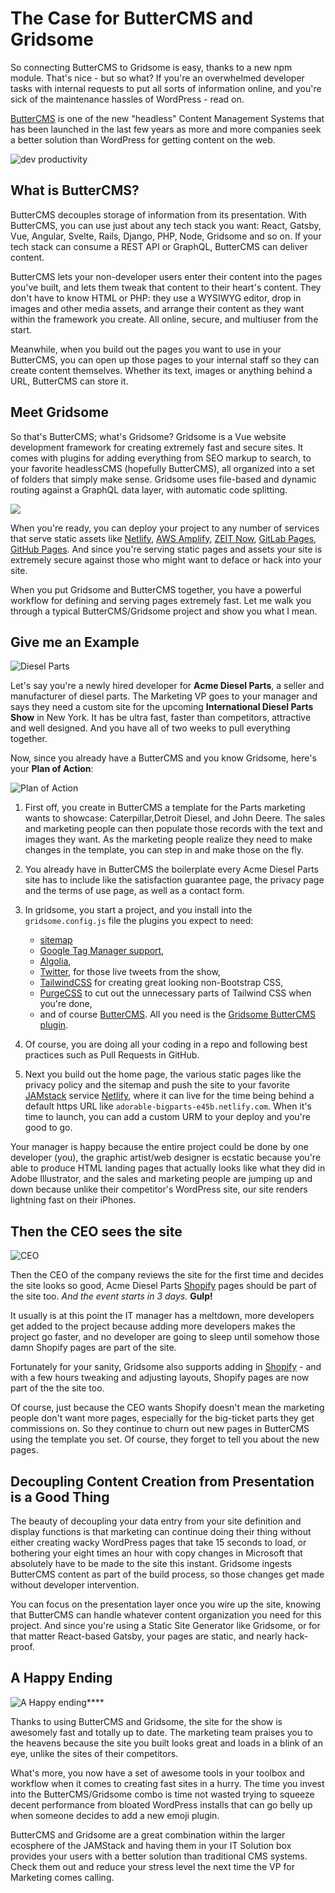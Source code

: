 # The Case for ButterCMS and Gridsome

So connecting ButterCMS to Gridsome is easy, thanks to a new npm module. That's nice - but so what? If you're an overwhelmed developer tasks with internal requests to put all sorts of information online, and you're sick of the maintenance hassles of WordPress - read on.

[ButterCMS](https://buttercms.com/) is one of the new "headless" Content Management Systems that has been launched in the last few years as more and more companies seek a better solution than WordPress for getting content on the web.

![dev productivity](https://github.com/BobWalsh/gridsome-source-buttercms/edit/gridsome-post/images/undraw_dev_productivity_umsq.svg)


## What is ButterCMS?

ButterCMS decouples storage of information from its presentation. With ButterCMS, you can use just about any tech stack you want: React, Gatsby, Vue, Angular, Svelte, Rails, Django, PHP, Node, Gridsome and so on. If your tech stack can consume a REST API or GraphQL, ButterCMS can deliver content.

ButterCMS lets your non-developer users enter their content into the pages you've built, and lets them tweak that content to their heart's content. They don't have to know HTML or PHP: they use a WYSIWYG editor, drop in images and other media assets, and arrange their content as they want within the framework you create. All online, secure, and multiuser from the start.

Meanwhile, when you build out the pages you want to use in your ButterCMS, you can open up those pages to your internal staff so they can create content themselves. Whether its text, images or anything behind a URL, ButterCMS can store it.

## Meet Gridsome

So that's ButterCMS; what's Gridsome? Gridsome is a Vue website development framework for creating extremely fast and secure sites. It comes with plugins for adding everything from SEO markup to search, to your favorite headlessCMS (hopefully ButterCMS), all organized into a set of folders that simply make sense. Gridsome uses file-based and dynamic routing against a GraphQL data layer, with automatic code splitting.

![](images/gridsome.png)

When you're ready, you can deploy your project to any number of services that serve static assets like [Netlify](https://gridsome.org/docs/deploy-to-netlify/), [AWS Amplify](https://gridsome.org/docs/deploy-to-amplify/), [ZEIT Now](https://gridsome.org/docs/deploy-to-zeit-now/), [GitLab Pages](https://gridsome.org/docs/deploy-to-gitlab/), [GitHub Pages](https://gridsome.org/docs/deploy-to-github/). And since you're serving static pages and assets your site is extremely secure against those who might want to deface or hack into your site.

When you put Gridsome and ButterCMS together, you have a powerful workflow for defining and serving pages extremely fast. Let me walk you through a typical ButterCMS/Gridsome project and show you what I mean.

## Give me an Example

![Diesel Parts](images/negative-space-industrial-gears-machine.jpg)

Let's say you're a newly hired developer for **Acme Diesel Parts**, a seller and manufacturer of diesel parts. The Marketing VP goes to your manager and says they need a custom site for the upcoming **International Diesel Parts Show** in New York. It has be ultra fast, faster than competitors, attractive and well designed. And you have all of two weeks to pull everything together.

Now, since you already have a ButterCMS and you know Gridsome, here's your **Plan of Action**:

![Plan of Action](images/ndraw_master_plan_95wa.svg)

1. First off, you create in ButterCMS a template for the Parts marketing wants to showcase: Caterpillar,Detroit Diesel, and John Deere. The sales and marketing people can then populate those records with the text and images they want. As the marketing people realize they need to make changes in the template, you can step in and make those on the fly.
2. You already have in ButterCMS the boilerplate every Acme Diesel Parts site has to include like the satisfaction guarantee page, the privacy page and the terms of use page, as well as a contact form.
3. In gridsome, you start a project, and you install into the `gridsome.config.js` file the plugins you expect to need:

	- [sitemap](https://gridsome.org/plugins/@gridsome/plugin-sitemap)
	- [Google Tag Manager support](https://gridsome.org/plugins/gridsome-plugin-gtm),
	- [Algolia](https://gridsome.org/plugins/gridsome-plugin-algolia),
	- [Twitter](https://gridsome.org/plugins/gridsome-plugin-remark-twitter), for those live tweets from the show,
	- [TailwindCSS](https://gridsome.org/plugins/gridsome-plugin-tailwind) for creating great looking non-Bootstrap CSS,
	- [PurgeCSS](https://gridsome.org/plugins/gridsome-plugin-purgecss) to cut out the unnecessary parts of Tailwind CSS when you're done,
	- and of course [ButterCMS](https://gridsome.org/plugins/gridsome-source-buttercms). All you need is the [Gridsome ButterCMS plugin](https://gridsome.org/plugins/gridsome-source-buttercms).

4. Of course, you are doing all your coding in a repo and following best practices such as Pull Requests in GitHub.
4. Next you build out the home page, the various static pages like the privacy policy and the sitemap and push the site to your favorite [JAMstack](https://jamstack.org/) service [Netlify](https://www.netlify.com/), where it can live for the time being behind a default https URL like `adorable-bigparts-e45b.netlify.com`. When it's time to launch, you can add a custom URM to your deploy and you're good to go.

Your manager is happy because the entire project could be done by one developer (you), the graphic artist/web designer is ecstatic because you're able to produce HTML landing pages that actually looks like what they did in Adobe Illustrator, and the sales and marketing people are jumping up and down because unlike their competitor's WordPress site, our site renders lightning fast on their iPhones.

## Then the CEO sees the site
![CEO](images/undraw_designer_mindset_7fhu.svg)

Then the CEO of the company reviews the site for the first time and decides the site looks so good, Acme Diesel Parts [Shopify](images/https://www.shopify.com/) pages should be part of the site too. *And the event starts in 3 days.* **Gulp!**

It usually is at this point the IT manager has a meltdown, more developers get added to the project because adding more developers makes the project go faster, and no developer are going to sleep until somehow those damn Shopify pages are part of the site.

Fortunately for your sanity, Gridsome also supports adding in [Shopify](https://gridsome.org/plugins/gridsome-source-shopify) -  and with a few hours tweaking and adjusting layouts, Shopify pages are now part of the the site too.

Of course, just because the CEO wants Shopify doesn't mean the marketing people don't want more pages, especially for the big-ticket parts they get commissions on. So they continue to churn out new pages in ButterCMS using the template you set. Of course, they forget to tell you about the new pages.

## Decoupling Content Creation from Presentation is a Good Thing

The beauty of decoupling your data entry from your site definition and display functions is that marketing can continue doing their thing without either creating wacky WordPress pages that take 15 seconds to load, or bothering your eight times an hour with copy changes in Microsoft that absolutely have to be made to the site this instant. Gridsome ingests ButterCMS content as part of the build process, so those changes get made without developer intervention.

You can focus on the presentation layer once you wire up the site, knowing that ButterCMS can handle whatever content organization you need for this project. And since you're using a Static Site Generator like Gridsome, or for that matter React-based Gatsby, your pages are static, and nearly hack-proof.

## A Happy Ending
![A Happy ending****](uimages/ndraw_success_factors_fay0.svg)

Thanks to using ButterCMS and Gridsome, the site for the show is awesomely fast and totally up to date. The marketing team praises you to the heavens because the site you built looks great and loads in a blink of an eye, unlike the sites of their competitors.

What's more, you now have a set of awesome tools in your toolbox and workflow when it comes to creating fast sites in a hurry. The time you invest into the ButterCMS/Gridsome combo is time not wasted trying to squeeze decent performance from bloated WordPress installs that can go belly up when someone decides to add a new emoji plugin.

ButterCMS and Gridsome are a great combination within the larger ecosphere of the JAMStack and having them in your IT Solution box provides your users with a better solution than traditional CMS systems. Check them out and reduce your stress level the next time the VP for Marketing comes calling.
